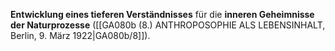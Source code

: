 
**Entwicklung eines tieferen Verständnisses** für die **inneren Geheimnisse der Naturprozesse** ([[GA080b (8.) ANTHROPOSOPHIE ALS LEBENSINHALT, Berlin, 9. März 1922|GA080b/8]]).
